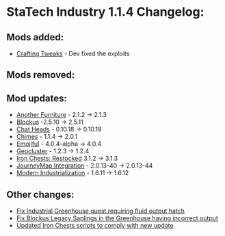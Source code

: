 # StaTech Industry 1.1.4 Changelog:

## Mods added:
- [Crafting Tweaks](https://www.curseforge.com/minecraft/mc-mods/crafting-tweaks-fabric) - Dev fixed the exploits

## Mods removed:

## Mod updates:
- [Another Furniture](https://www.curseforge.com/minecraft/mc-mods/another-furniture) - 2.1.2 -> 2.1.3
- [Blockus](https://www.curseforge.com/minecraft/mc-mods/blockus) -2.5.10 -> 2.5.11
- [Chat Heads](https://www.curseforge.com/minecraft/mc-mods/chat-heads) - 0.10.18 -> 0.10.19
- [Chimes](https://www.curseforge.com/minecraft/mc-mods/chimes) - 1.1.4 -> 2.0.1
- [Emojiful](https://www.curseforge.com/minecraft/mc-mods/emojiful) - 4.0.4-alpha -> 4.0.4
- [Geocluster](https://www.curseforge.com/minecraft/mc-mods/geocluster) - 1.2.3 -> 1.2.4
- [Iron Chests: Restocked](https://www.curseforge.com/minecraft/mc-mods/ironchests) 3.1.2 -> 3.1.3
- [JourneyMap Integration](https://www.curseforge.com/minecraft/mc-mods/journeymap-integration) - 2.0.13-40 -> 2.0.13-44
- [Modern Industrialization](https://www.curseforge.com/minecraft/mc-mods/modern-industrialization) - 1.6.11 -> 1.6.12

## Other changes:
- [Fix Industrial Greenhouse quest requiring fluid output hatch](https://github.com/TheStaticVoid/StaTech-Industry/issues/308)
- [Fix Blockus Legacy Saplings in the Greenhouse having incorrect output](https://github.com/TheStaticVoid/StaTech-Industry/issues/309)
- [Updated Iron Chests scripts to comply with new update](https://github.com/TheStaticVoid/StaTech-Industry/issues/310)